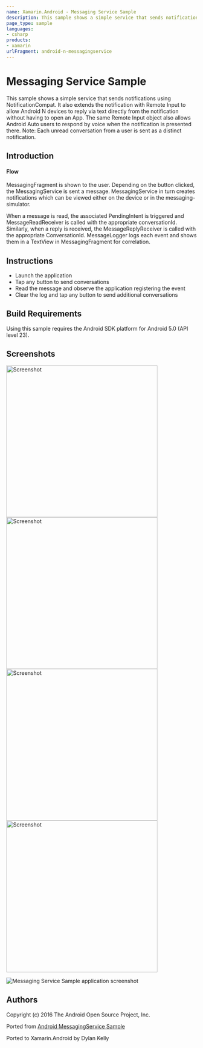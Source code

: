 ```yaml
---
name: Xamarin.Android - Messaging Service Sample
description: This sample shows a simple service that sends notifications using NotificationCompat. It also extends the notification with Remote Input to allow...
page_type: sample
languages:
- csharp
products:
- xamarin
urlFragment: android-n-messagingservice
---
```

# Messaging Service Sample

This sample shows a simple service that sends notifications using
NotificationCompat. It also extends the notification with Remote
Input to allow Android N devices to reply via text directly from
the notification without having to open an App. The same Remote
Input object also allows Android Auto users to respond by voice
when the notification is presented there.
Note: Each unread conversation from a user is sent as a distinct
notification.

## Introduction

#### Flow
MessagingFragment is shown to the user. Depending on the button clicked, the MessagingService is
sent a message. MessagingService in turn creates notifications which can be viewed either on the
device or in the messaging-simulator.

When a message is read, the associated PendingIntent is triggered and MessageReadReceiver is called
with the appropriate conversationId. Similarly, when a reply is received, the MessageReplyReceiver
is called with the appropriate ConversationId. MessageLogger logs each event and shows them in a
TextView in MessagingFragment for correlation.

## Instructions

* Launch the application
* Tap any button to send conversations
* Read the message and observe the application registering the event
* Clear the log and tap any button to send additional conversations

## Build Requirements
Using this sample requires the Android SDK platform for Android 5.0 (API level 23).

## Screenshots

<img src="Screenshots/1-one-convo-one-message.png" height="400" alt="Screenshot"/> <img src="Screenshots/2-two-convos-one-message.png" height="400" alt="Screenshot"/> <img src="Screenshots/3-one-convo-three-messages.png" height="400" alt="Screenshot"/> <img src="Screenshots/4-read-message.png" height="400" alt="Screenshot"/>

![Messaging Service Sample application screenshot](Screenshots/1-one-convo-one-message.png "Messaging Service Sample application screenshot")

## Authors
Copyright (c) 2016 The Android Open Source Project, Inc.

Ported from [Android MessagingService Sample](https://github.com/googlesamples/android-messagingService)

Ported to Xamarin.Android by Dylan Kelly
